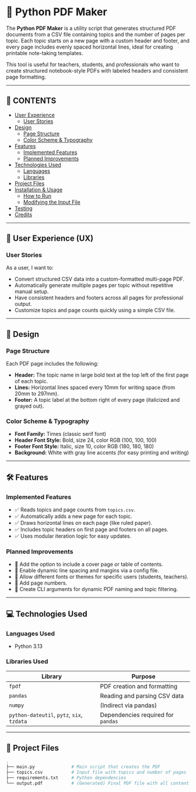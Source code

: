 # 📄 Python PDF Maker

The **Python PDF Maker** is a utility script that generates structured PDF documents from a CSV file containing topics and the number of pages per topic. Each topic starts on a new page with a custom header and footer, and every page includes evenly spaced horizontal lines, ideal for creating printable note-taking templates.

This tool is useful for teachers, students, and professionals who want to create structured notebook-style PDFs with labeled headers and consistent page formatting.

---

## 📑 CONTENTS

- [User Experience](#user-experience-ux)
  - [User Stories](#user-stories)
- [Design](#design)
  - [Page Structure](#page-structure)
  - [Color Scheme & Typography](#color-scheme--typography)
- [Features](#features)
  - [Implemented Features](#implemented-features)
  - [Planned Improvements](#planned-improvements)
- [Technologies Used](#technologies-used)
  - [Languages](#languages-used)
  - [Libraries](#libraries-used)
- [Project Files](#project-files)
- [Installation & Usage](#installation--usage)
  - [How to Run](#how-to-run)
  - [Modifying the Input File](#modifying-the-input-file)
- [Testing](#testing)
- [Credits](#credits)

---

## 🧠 User Experience (UX)

### User Stories

As a user, I want to:

- Convert structured CSV data into a custom-formatted multi-page PDF.
- Automatically generate multiple pages per topic without repetitive manual setup.
- Have consistent headers and footers across all pages for professional output.
- Customize topics and page counts quickly using a simple CSV file.

---

## 🎨 Design

### Page Structure

Each PDF page includes the following:

- **Header:** The topic name in large bold text at the top left of the first page of each topic.
- **Lines:** Horizontal lines spaced every 10mm for writing space (from 20mm to 297mm).
- **Footer:** A topic label at the bottom right of every page (italicized and grayed out).

### Color Scheme & Typography

- **Font Family:** Times (classic serif font)
- **Header Font Style:** Bold, size 24, color RGB (100, 100, 100)
- **Footer Font Style:** Italic, size 10, color RGB (180, 180, 180)
- **Background:** White with gray line accents (for easy printing and writing)

---

## 🛠 Features

### Implemented Features

- ✅ Reads topics and page counts from `topics.csv`.
- ✅ Automatically adds a new page for each topic.
- ✅ Draws horizontal lines on each page (like ruled paper).
- ✅ Includes topic headers on first page and footers on all pages.
- ✅ Uses modular iteration logic for easy updates.

### Planned Improvements

- 🔄 Add the option to include a cover page or table of contents.
- 🔄 Enable dynamic line spacing and margins via a config file.
- 🔄 Allow different fonts or themes for specific users (students, teachers).
- 🔄 Add page numbers.
- 🔄 Create CLI arguments for dynamic PDF naming and topic filtering.

---

## 💻 Technologies Used

### Languages Used

- Python 3.13

### Libraries Used

| Library                                    | Purpose                            |
| ------------------------------------------ | ---------------------------------- |
| `fpdf`                                     | PDF creation and formatting        |
| `pandas`                                   | Reading and parsing CSV data       |
| `numpy`                                    | (Indirect via pandas)              |
| `python-dateutil`, `pytz`, `six`, `tzdata` | Dependencies required for `pandas` |

---

## 📁 Project Files

```bash
.
├── main.py              # Main script that creates the PDF
├── topics.csv           # Input file with topics and number of pages
├── requirements.txt     # Python dependencies
└── output.pdf           # (Generated) Final PDF file with all content
```
